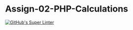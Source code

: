 # Assign-02-PHP-Calculations
[![GitHub's Super Linter](https://github.com/ICS20-Programming-ShylaO/Assign-02-PHP-Calculations/workflows/GitHub's%20Super%20Linter/badge.svg)](https://github.com/ICS20-Programming-ShylaO/Assign-02-PHP-Calculations/actions)


